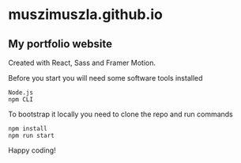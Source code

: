 # muszimuszla.github.io

## My portfolio website

Created with React, Sass and Framer Motion.

Before you start you will need some software tools installed
```
Node.js
npm CLI
```

To bootstrap it locally you need to clone the repo and run commands
```
npm install
npm run start
```

Happy coding!
